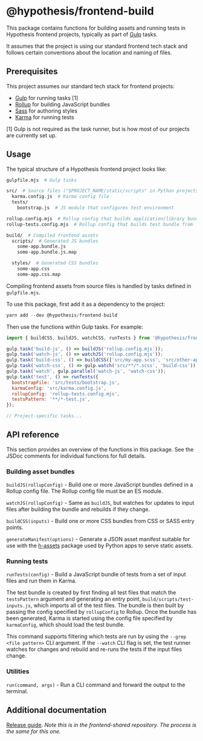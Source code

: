 # @hypothesis/frontend-build

This package contains functions for building assets and running tests in
Hypothesis frontend projects, typically as part of [Gulp](https://gulpjs.com) tasks.

It assumes that the project is using our standard frontend tech stack and
follows certain conventions about the location and naming of files.

## Prerequisites

This project assumes our standard tech stack for frontend projects:

- [Gulp](https://gulpjs.com) for running tasks [1]
- [Rollup](https://rollupjs.org/guide/en/) for building JavaScript bundles
- [Sass](https://sass-lang.com) for authoring styles
- [Karma](https://karma-runner.github.io/latest/index.html) for running tests

[1] Gulp is not required as the task runner, but is how most of our projects
are currently set up.

## Usage

The typical structure of a Hypothesis frontend project looks like:

```sh
gulpfile.mjs  # Gulp tasks

src/  # Source files ("$PROJECT_NAME/static/scripts" in Python projects)
  karma.config.js  # Karma config file
  tests/
    bootstrap.js  # JS module that configures test environment

rollup.config.mjs  # Rollup config that builds application/library bundles
rollup-tests.config.mjs  # Rollup config that builds test bundle from `build/scripts/test-inputs.js`

build/  # Compiled frontend assets
  scripts/  # Generated JS bundles
    some-app.bundle.js
    some-app.bundle.js.map

  styles/  # Generated CSS bundles
    some-app.css
    some-app.css.map
```

Compiling frontend assets from source files is handled by tasks defined in
`gulpfile.mjs`.

To use this package, first add it as a dependency to the project:

```js
yarn add --dev @hypothesis/frontend-build
```

Then use the functions within Gulp tasks. For example:

```js
import { buildCSS, buildJS, watchCSS, runTests } from '@hypothesis/frontend-build';

gulp.task('build-js', () => buildJS('rollup.config.mjs'));
gulp.task('watch-js', () => watchJS('rollup.config.mjs'));
gulp.task('build-css', () => buildCSS(['src/my-app.scss', 'src/other-app.scss']));
gulp.task('watch-css', () => gulp.watch('src/**/*.scss', 'build-css'));
gulp.task('watch', gulp.parallel('watch-js', 'watch-css'));
gulp.task('test', () => runTests({
  bootstrapFile: 'src/tests/bootstrap.js',
  karmaConfig: 'src/karma.config.js',
  rollupConfig: 'rollup-tests.config.mjs',
  testsPattern: '**/*-test.js',
});

// Project-specific tasks...
```

## API reference

This section provides an overview of the functions in this package. See the
JSDoc comments for individual functions for full details.

### Building asset bundles

`buildJS(rollupConfig)` - Build one or more JavaScript bundles defined in a
Rollup config file. The Rollup config file must be an ES module.

`watchJS(rollupConfig)` - Same as `buildJS`, but watches for updates to input files
after building the bundle and rebuilds if they change.

`buildCSS(inputs)` - Build one or more CSS bundles from CSS or SASS entry points.

`generateManifest(options)` - Generate a JSON asset manifest suitable for use
with the [h-assets](https://pypi.org/project/h-assets/) package used by Python
apps to serve static assets.

### Running tests

`runTests(config)` - Build a JavaScript bundle of tests from a set of input files
and run them in Karma.

The test bundle is created by first finding all test files that match the
`testsPattern` argument and generating an entry point,
`build/scripts/test-inputs.js`, which imports all of the test files. The
bundle is then built by passing the config specified by `rollupConfig` to
Rollup. Once the bundle has been generated, Karma is started using the config
file specified by `karmaConfig`, which should load the test bundle.

This command supports filtering which tests are run
by using the `--grep <file pattern>` CLI argument. If the `--watch` CLI flag is
set, the test runner watches for changes and rebuild and re-runs the tests if
the input files change.

### Utilities

`run(command, args)` - Run a CLI command and forward the output to the terminal.

## Additional documentation

[Release guide](https://github.com/hypothesis/frontend-shared/blob/main/docs/releases.md). _Note this is in the frontend-shared repository. The process is the same for this one._
